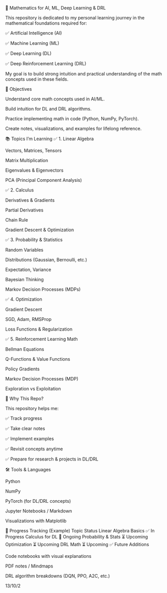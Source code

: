 📘 Mathematics for AI, ML, Deep Learning & DRL

This repository is dedicated to my personal learning journey in the mathematical foundations required for:

✅ Artificial Intelligence (AI)

✅ Machine Learning (ML)

✅ Deep Learning (DL)

✅ Deep Reinforcement Learning (DRL)

My goal is to build strong intuition and practical understanding of the math concepts used in these fields.

🎯 Objectives

Understand core math concepts used in AI/ML.

Build intuition for DL and DRL algorithms.

Practice implementing math in code (Python, NumPy, PyTorch).

Create notes, visualizations, and examples for lifelong reference.

📚 Topics I’m Learning
✅ 1. Linear Algebra

Vectors, Matrices, Tensors

Matrix Multiplication

Eigenvalues & Eigenvectors

PCA (Principal Component Analysis)

✅ 2. Calculus

Derivatives & Gradients

Partial Derivatives

Chain Rule

Gradient Descent & Optimization

✅ 3. Probability & Statistics

Random Variables

Distributions (Gaussian, Bernoulli, etc.)

Expectation, Variance

Bayesian Thinking

Markov Decision Processes (MDPs)

✅ 4. Optimization

Gradient Descent

SGD, Adam, RMSProp

Loss Functions & Regularization

✅ 5. Reinforcement Learning Math

Bellman Equations

Q-Functions & Value Functions

Policy Gradients

Markov Decision Processes (MDP)

Exploration vs Exploitation

🧠 Why This Repo?

This repository helps me:

✅ Track progress

✅ Take clear notes

✅ Implement examples

✅ Revisit concepts anytime

✅ Prepare for research & projects in DL/DRL

🛠 Tools & Languages

Python

NumPy

PyTorch (for DL/DRL concepts)

Jupyter Notebooks / Markdown

Visualizations with Matplotlib

📅 Progress Tracking (Example)
Topic Status
Linear Algebra Basics ✅ In Progress
Calculus for DL 🔄 Ongoing
Probability & Stats ⏳ Upcoming
Optimization ⏳ Upcoming
DRL Math ⏳ Upcoming
✅ Future Additions

Code notebooks with visual explanations

PDF notes / Mindmaps

DRL algorithm breakdowns (DQN, PPO, A2C, etc.)

13/10/2
